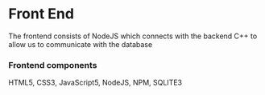 # Front End 
The frontend consists of NodeJS which connects with the backend C++ to allow us to communicate with the database

### Frontend components
HTML5, CSS3, JavaScript5, NodeJS, NPM, SQLITE3
